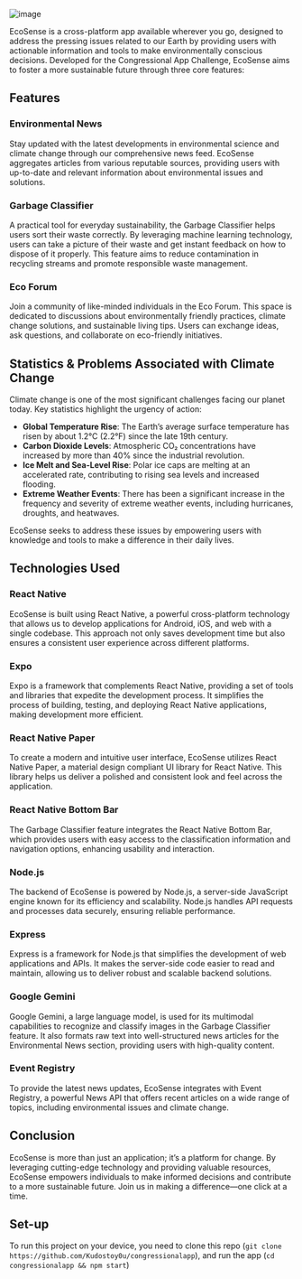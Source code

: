 ![image](https://github.com/user-attachments/assets/b45548b0-923f-438c-815c-8168adb74245)

EcoSense is a cross-platform app available wherever you go, designed to address the pressing issues related to our Earth by providing users with actionable information and tools to make environmentally conscious decisions. Developed for the Congressional App Challenge, EcoSense aims to foster a more sustainable future through three core features:

## Features

### Environmental News
Stay updated with the latest developments in environmental science and climate change through our comprehensive news feed. EcoSense aggregates articles from various reputable sources, providing users with up-to-date and relevant information about environmental issues and solutions.

### Garbage Classifier
A practical tool for everyday sustainability, the Garbage Classifier helps users sort their waste correctly. By leveraging machine learning technology, users can take a picture of their waste and get instant feedback on how to dispose of it properly. This feature aims to reduce contamination in recycling streams and promote responsible waste management.

### Eco Forum
Join a community of like-minded individuals in the Eco Forum. This space is dedicated to discussions about environmentally friendly practices, climate change solutions, and sustainable living tips. Users can exchange ideas, ask questions, and collaborate on eco-friendly initiatives.

## Statistics & Problems Associated with Climate Change

Climate change is one of the most significant challenges facing our planet today. Key statistics highlight the urgency of action:
- **Global Temperature Rise**: The Earth’s average surface temperature has risen by about 1.2°C (2.2°F) since the late 19th century.
- **Carbon Dioxide Levels**: Atmospheric CO₂ concentrations have increased by more than 40% since the industrial revolution.
- **Ice Melt and Sea-Level Rise**: Polar ice caps are melting at an accelerated rate, contributing to rising sea levels and increased flooding.
- **Extreme Weather Events**: There has been a significant increase in the frequency and severity of extreme weather events, including hurricanes, droughts, and heatwaves.

EcoSense seeks to address these issues by empowering users with knowledge and tools to make a difference in their daily lives.

## Technologies Used

### React Native
EcoSense is built using React Native, a powerful cross-platform technology that allows us to develop applications for Android, iOS, and web with a single codebase. This approach not only saves development time but also ensures a consistent user experience across different platforms.

### Expo
Expo is a framework that complements React Native, providing a set of tools and libraries that expedite the development process. It simplifies the process of building, testing, and deploying React Native applications, making development more efficient.

### React Native Paper
To create a modern and intuitive user interface, EcoSense utilizes React Native Paper, a material design compliant UI library for React Native. This library helps us deliver a polished and consistent look and feel across the application.

### React Native Bottom Bar
The Garbage Classifier feature integrates the React Native Bottom Bar, which provides users with easy access to the classification information and navigation options, enhancing usability and interaction.

### Node.js
The backend of EcoSense is powered by Node.js, a server-side JavaScript engine known for its efficiency and scalability. Node.js handles API requests and processes data securely, ensuring reliable performance.

### Express
Express is a framework for Node.js that simplifies the development of web applications and APIs. It makes the server-side code easier to read and maintain, allowing us to deliver robust and scalable backend solutions.

### Google Gemini
Google Gemini, a large language model, is used for its multimodal capabilities to recognize and classify images in the Garbage Classifier feature. It also formats raw text into well-structured news articles for the Environmental News section, providing users with high-quality content.

### Event Registry
To provide the latest news updates, EcoSense integrates with Event Registry, a powerful News API that offers recent articles on a wide range of topics, including environmental issues and climate change.

## Conclusion

EcoSense is more than just an application; it’s a platform for change. By leveraging cutting-edge technology and providing valuable resources, EcoSense empowers individuals to make informed decisions and contribute to a more sustainable future. Join us in making a difference—one click at a time.


## Set-up

To run this project on your device, you need to clone this repo (`git clone https://github.com/Kudostoy0u/congressionalapp`), and run the app (`cd congressionalapp && npm start`)
